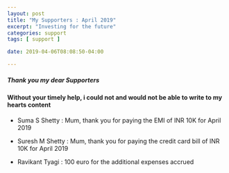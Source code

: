 ```yaml
---
layout: post
title: "My Supporters : April 2019"
excerpt: "Investing for the future"
categories: support
tags: [ support ]

date: 2019-04-06T08:08:50-04:00

---
```


##### Thank you my dear Supporters

#### Without your timely help, i could not and would not be able to write to my hearts content

* Suma S Shetty : Mum, thank you for paying the EMI of INR 10K for April 2019

* Suresh M Shetty : Mum, thank you for paying the credit card bill of INR 10K for April 2019

* Ravikant Tyagi : 100 euro for the additional expenses accrued
